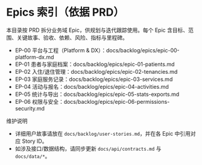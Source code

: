 # Epics 索引（依据 PRD）

本目录按 PRD 拆分业务域 Epic，供规划与迭代跟踪使用。每个 Epic 含目标、范围、关键故事、验收、依赖、风险、指标与里程碑。

- EP-00 平台与工程（Platform & DX）：docs/backlog/epics/epic-00-platform-dx.md
- EP-01 患者与家庭档案：docs/backlog/epics/epic-01-patients.md
- EP-02 入住/退住管理：docs/backlog/epics/epic-02-tenancies.md
- EP-03 家庭服务记录：docs/backlog/epics/epic-03-services.md
- EP-04 活动与报名：docs/backlog/epics/epic-04-activities.md
- EP-05 统计与导出：docs/backlog/epics/epic-05-stats-exports.md
- EP-06 权限与安全：docs/backlog/epics/epic-06-permissions-security.md

维护说明
- 详细用户故事请放在 `docs/backlog/user-stories.md`，并在各 Epic 中引用对应 Story ID。
- 如涉及接口/数据结构，请同步更新 `docs/api/contracts.md` 与 `docs/data/*`。
